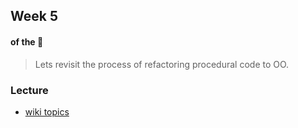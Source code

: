 ## Week 5
#### of the :snail:

> Lets revisit the process of refactoring procedural code to OO.

### Lecture
* [wiki topics](https://github.com/eca-201-expedia/eca201/wiki/week06)
